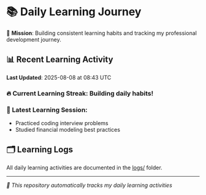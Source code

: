 # 📚 Daily Learning Journey

🎯 **Mission**: Building consistent learning habits and tracking my professional development journey.

## 📊 Recent Learning Activity

**Last Updated**: 2025-08-08 at 08:43 UTC

### 🔥 Current Learning Streak: Building daily habits!

### 📝 Latest Learning Session:
- Practiced coding interview problems
- Studied financial modeling best practices

## 🗂️ Learning Logs

All daily learning activities are documented in the [logs/](./logs/) folder.

---
*🤖 This repository automatically tracks my daily learning activities*
